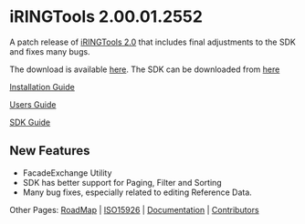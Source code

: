 # **iRINGTools** 2.00.01.2552 #

A patch release of [iRINGTools 2.0](http://code.google.com/p/iring-tools/wiki/ReleaseNotice_200) that includes final adjustments to the SDK and fixes many bugs.

The download is available [here](http://iring-tools.googlecode.com/files/iRINGTools-2.0.1.zip).
The SDK can be downloaded from [here](http://iring-tools.googlecode.com/files/iRINGTools-SDK-2.0.1.zip)

[Installation Guide](http://iring-tools.googlecode.com/files/iRINGTools_Installation_Guide_v2.0.1.pdf)

[Users Guide](http://iring-tools.googlecode.com/files/iRINGTools_Users_Guide_v2.0.1.pdf)

[SDK Guide](http://iring-tools.googlecode.com/files/iRINGTools_SDK_Guide_v2.0.1.pdf)

## New Features ##
  * FacadeExchange Utility
  * SDK has better support for Paging, Filter and Sorting
  * Many bug fixes, especially related to editing Reference Data.

Other Pages: [RoadMap](RoadMap.md) | [ISO15926](ISO15926.md) | [Documentation](Documentation.md) | [Contributors](Contributors.md)